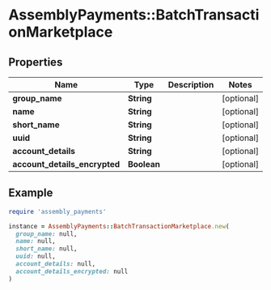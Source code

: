 # AssemblyPayments::BatchTransactionMarketplace

## Properties

| Name | Type | Description | Notes |
| ---- | ---- | ----------- | ----- |
| **group_name** | **String** |  | [optional] |
| **name** | **String** |  | [optional] |
| **short_name** | **String** |  | [optional] |
| **uuid** | **String** |  | [optional] |
| **account_details** | **String** |  | [optional] |
| **account_details_encrypted** | **Boolean** |  | [optional] |

## Example

```ruby
require 'assembly_payments'

instance = AssemblyPayments::BatchTransactionMarketplace.new(
  group_name: null,
  name: null,
  short_name: null,
  uuid: null,
  account_details: null,
  account_details_encrypted: null
)
```

